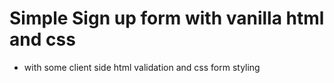 # Simple Sign up form with vanilla html and css

- with some client side html validation and css form styling
